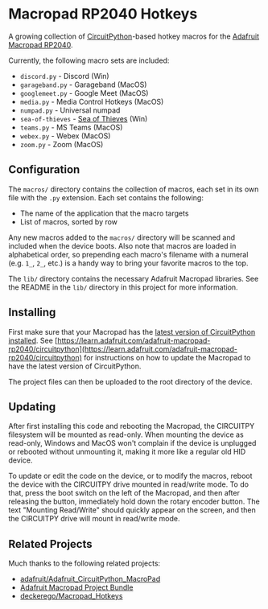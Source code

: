 # Macropad RP2040 Hotkeys

A growing collection of [CircuitPython](https://circuitpython.org/board/adafruit_macropad_rp2040/)-based hotkey macros for the [Adafruit Macropad RP2040](https://learn.adafruit.com/adafruit-macropad-rp2040).

Currently, the following macro sets are included:

- `discord.py` - Discord (Win)
- `garageband.py` - Garageband (MacOS)
- `googlemeet.py` - Google Meet (MacOS)
- `media.py` - Media Control Hotkeys (MacOS)
- `numpad.py` - Universal numpad
- `sea-of-thieves` - [Sea of Thieves](https://www.seaofthieves.com/) (Win)
- `teams.py` - MS Teams (MacOS)
- `webex.py` - Webex (MacOS)
- `zoom.py` - Zoom (MacOS)

## Configuration

The `macros/` directory contains the collection of macros, each set in its own file with the `.py` extension. Each set contains the following:

- The name of the application that the macro targets
- List of macros, sorted by row

Any new macros added to the `macros/` directory will be scanned and included when the device boots. Also note that macros are loaded in alphabetical order, so prepending each macro's filename with a numeral (e.g. `1_`, `2_`, etc.) is a handy way to bring your favorite macros to the top.

The `lib/` directory contains the necessary Adafruit Macropad libraries. See the README in the `lib/` directory in this project for more information.

## Installing

First make sure that your Macropad has the [latest version of CircuitPython installed](https://circuitpython.org/board/adafruit_macropad_rp2040/). See [https://learn.adafruit.com/adafruit-macropad-rp2040/circuitpython](https://learn.adafruit.com/adafruit-macropad-rp2040/circuitpython) for instructions on how to update the Macropad to have the latest version of CircuitPython.

The project files can then be uploaded to the root directory of the device.

## Updating

After first installing this code and rebooting the Macropad, the CIRCUITPY filesystem will be mounted as read-only. When mounting the device as read-only, Windows and MacOS won't complain if the device is unplugged or rebooted without unmounting it, making it more like a regular old HID device.

To update or edit the code on the device, or to modify the macros, reboot the device with the CIRCUITPY drive mounted in read/write mode. To do that, press the boot switch on the left of the Macropad, and then after releasing the button, immediately hold down the rotary encoder button. The text "Mounting Read/Write" should quickly appear on the screen, and then the CIRCUITPY drive will mount in read/write mode.

## Related Projects

Much thanks to the following related projects:

- [adafruit/Adafruit_CircuitPython_MacroPad](https://github.com/adafruit/Adafruit_CircuitPython_MacroPad)
- [Adafruit Macropad Project Bundle](https://learn.adafruit.com/macropad-hotkeys/project-code)
- [deckerego/Macropad_Hotkeys](https://github.com/deckerego/Macropad_Hotkeys)
